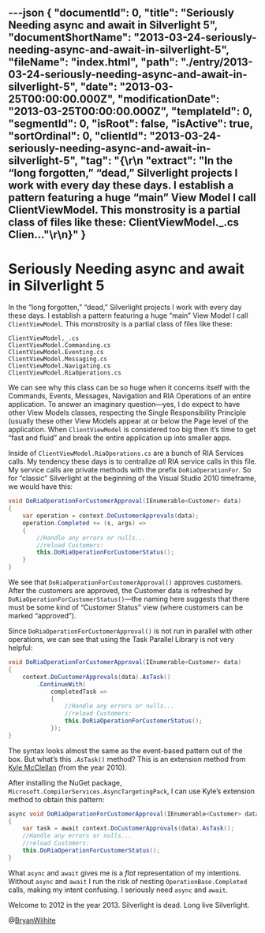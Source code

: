 ---json
{
  "documentId": 0,
  "title": "Seriously Needing async and await in Silverlight 5",
  "documentShortName": "2013-03-24-seriously-needing-async-and-await-in-silverlight-5",
  "fileName": "index.html",
  "path": "./entry/2013-03-24-seriously-needing-async-and-await-in-silverlight-5",
  "date": "2013-03-25T00:00:00.000Z",
  "modificationDate": "2013-03-25T00:00:00.000Z",
  "templateId": 0,
  "segmentId": 0,
  "isRoot": false,
  "isActive": true,
  "sortOrdinal": 0,
  "clientId": "2013-03-24-seriously-needing-async-and-await-in-silverlight-5",
  "tag": "{\r\n  \"extract\": \"In the “long forgotten,” “dead,” Silverlight projects I work with every day these days. I establish a pattern featuring a huge “main” View Model I call ClientViewModel. This monstrosity is a partial class of files like these:  ClientViewModel._.cs  Clien...\"\r\n}"
}
---

# Seriously Needing async and await in Silverlight 5

In the “long forgotten,” “dead,” Silverlight projects I work with every day these days. I establish a pattern featuring a huge “main” View Model I call `ClientViewModel`. This monstrosity is a partial class of files like these:

```console
ClientViewModel._.cs
ClientViewModel.Commanding.cs
ClientViewModel.Eventing.cs
ClientViewModel.Messaging.cs
ClientViewModel.Navigating.cs
ClientViewModel.RiaOperations.cs
```

We can see why this class can be so huge when it concerns itself with the Commands, Events, Messages, Navigation and RIA Operations of an entire application. To answer an imaginary question—yes, I do expect to have other View Models classes, respecting the Single Responsibility Principle (usually these other View Models appear at or below the Page level of the application. When `ClientViewModel` is considered too big then it’s time to get “fast and fluid” and break the entire application up into smaller apps.

Inside of `ClientViewModel.RiaOperations.cs` are a bunch of RIA Services calls. My tendency these days is to centralize *all* RIA service calls in this file. My service calls are private methods with the prefix `DoRiaOperationFor`. So for “classic” Silverlight at the beginning of the Visual Studio 2010 timeframe, we would have this:

```c#
void DoRiaOperationForCustomerApproval(IEnumerable<Customer> data)
{
    var operation = context.DoCustomerApprovals(data);
    operation.Completed += (s, args) =>
    {
        //Handle any errors or nulls...
        //reload Customers:
        this.DoRiaOperationForCustomerStatus();
    }
}
```

We see that `DoRiaOperationForCustomerApproval()` approves customers. After the customers are approved, the Customer data is refreshed by `DoRiaOperationForCustomerStatus()`—the naming here suggests that there must be some kind of “Customer Status” view (where customers can be marked “approved”).

Since `DoRiaOperationForCustomerApproval()` is not run in parallel with other operations, we can see that using the Task Parallel Library is not very helpful:

```c#
void DoRiaOperationForCustomerApproval(IEnumerable<Customer> data)
{
    context.DoCustomerApprovals(data).AsTask()
        .ContinueWith(
            completedTask =>
            {
                //Handle any errors or nulls...
                //reload Customers:
                this.DoRiaOperationForCustomerStatus();
            });
}
```

The syntax looks almost the same as the event-based pattern out of the box. But what’s this `.AsTask()` method? This is an extension method from [Kyle McClellan](http://blogs.msdn.com/b/kylemc/archive/2010/11/02/using-the-visual-studio-async-ctp-with-ria-services.aspx) (from the year 2010).

After installing the NuGet package, `Microsoft.CompilerServices.AsyncTargetingPack`, I can use Kyle’s extension method to obtain this pattern:

```c#
async void DoRiaOperationForCustomerApproval(IEnumerable<Customer> data)
{
    var task = await context.DoCustomerApprovals(data).AsTask();
    //Handle any errors or nulls...
    //reload Customers:
    this.DoRiaOperationForCustomerStatus();
}
```

What `async` and `await` gives me is a *flat* representation of my intentions. Without `async` and `await` I run the risk of nesting `OperationBase.Completed` calls, making my intent confusing. I seriously need `async` and `await`.

Welcome to 2012 in the year 2013. Silverlight is dead. Long live Silverlight.

@[BryanWilhite](https://twitter.com/BryanWilhite)
